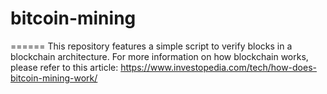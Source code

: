 # bitcoin-mining
======
This repository features a simple script to verify blocks in a blockchain architecture. For more information on how blockchain works, please refer to this article: 
https://www.investopedia.com/tech/how-does-bitcoin-mining-work/
